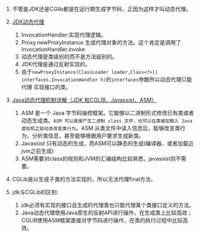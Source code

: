 1. 不管是JDK还是CGlib都是在运行期生成字节码，正因为这样才叫动态代理。
1. [JDK动态代理](https://segmentfault.com/a/1190000007089902#articleHeader8)
    1. InvocationHandler:实现代理逻辑。
    1. Proxy.newProxyInstance 生成代理对象的方法。这个肯定是调用了InvocationHandler.invoke
    1. 动态代理是类级别的而不是方法级别的。
    1. JDK代理是通过反射实现的。
    1. 由于`newProxyInstance(ClassLoader loader,Class<?>[] interfaces,InvocationHandler h)`的`interfaces`参数所以动态代理只能代理
    实现接口的类。      
2. [Java动态代理机制详解（JDK 和CGLIB，Javassist，ASM）](https://blog.csdn.net/luanlouis/article/details/24589193)
    1. ASM 是一个 Java 字节码操控框架。它能够以二进制形式修改已有类或者动态生成类。`ASM 可以直接产生二进制 class 文件，也可以在类被加载入 Java 虚拟机之前动态改变类行为`。ASM 从类文件中读入信息后，能够改变类行为，分析类信息，甚至能够根据用户要求生成新类。
    2. Javassist 只有动态的生成，而ASM可以静态的生成(编译器，或者加载近jvm之前生成)
    1. ASM需要对class的规则和JVM的汇编结构比较熟悉，javassist则不需要。   
1. CGLib是以生成子类的方法实现的，所以无法代理final方法。

1. jdk与CGLib的区别: 
    1. jdk必须有实现的接口且生成的代理类也只能代理某个类接口定义的方法。
    1. Java动态代理使用Java原生的反射API进行操作，在生成类上比较高效；CGLIB使用ASM框架直接对字节码进行操作，在类的执行过程中比较高效。
   
